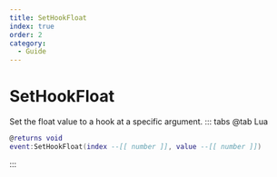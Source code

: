 ```yaml
---
title: SetHookFloat
index: true
order: 2
category:
  - Guide
---
```


# SetHookFloat
Set the float value to a hook at a specific argument.
::: tabs
@tab Lua
```lua
@returns void
event:SetHookFloat(index --[[ number ]], value --[[ number ]])
```

:::